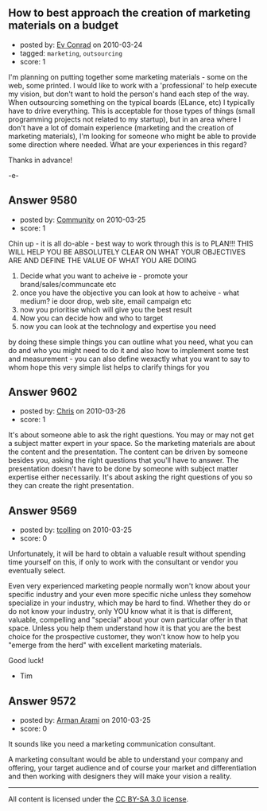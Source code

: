 ## How to best approach the creation of marketing materials on a budget

- posted by: [Ev Conrad](https://stackexchange.com/users/-1/2862-ev-conrad) on 2010-03-24
- tagged: `marketing`, `outsourcing`
- score: 1

I'm planning on putting together some marketing materials - some on the web, some printed.  I would like to work with a 'professional' to help execute my vision, but don't want to hold the person's hand each step of the way.  When outsourcing something on the typical boards (ELance, etc) I typically have to drive everything.  This is acceptable for those types of things (small programming projects not related to my startup), but in an area where I don't have a lot of domain experience (marketing and the creation of marketing materials), I'm looking for someone who might be able to provide some direction where needed.  What are your experiences in this regard?

Thanks in advance!

-e-


## Answer 9580

- posted by: [Community](https://stackexchange.com/users/-1/-1-community) on 2010-03-25
- score: 1

Chin up - it is all do-able - 
best way to work through this is to PLAN!!! THIS WILL HELP YOU BE ABSOLUTELY CLEAR ON WHAT YOUR OBJECTIVES ARE AND DEFINE THE VALUE OF WHAT YOU ARE DOING

 1. Decide what you want to acheive ie - promote your brand/sales/communcate etc
 2. once you have the objective you can look at how to acheive - what medium? ie door drop, web site, email campaign etc
 3. now you prioritise which will give you the best result
 4. Now you can decide how and who to target
 5. now you can look at the technology and expertise you need

by doing these simple things you can outline what you need, what you can do and who you might need to do it and also how to implement some test and measurement - you can also define wexactly what you want to say to whom
hope this very simple list helps to clarify things for you 


## Answer 9602

- posted by: [Chris](https://stackexchange.com/users/-1/412-chris) on 2010-03-26
- score: 1

It's about someone able to ask the right questions. You may or may not get a subject matter expert in your space. So the marketing materials are about the content and the presentation. The content can be driven by someone besides you, asking the right questions that you'll have to answer. The presentation doesn't have to be done by someone with subject matter expertise either necessarily. It's about asking the right questions of you so they can create the right presentation.


## Answer 9569

- posted by: [tcolling](https://stackexchange.com/users/-1/2813-tcolling) on 2010-03-25
- score: 0

Unfortunately, it will be hard to obtain a valuable result without spending time yourself on this, if only to work with the consultant or vendor you eventually select.  

Even very experienced marketing people normally won't know about your specific industry and your even more specific niche unless they somehow specialize in your industry, which may be hard to find.  Whether they do or do not know your industry, only YOU know what it is that is different, valuable, compelling and "special" about your own particular offer in that space.  Unless you help them understand how it is that you are the best choice for the prospective customer, they won't know how to help you "emerge from the herd" with excellent marketing materials.

Good luck!

- Tim 


## Answer 9572

- posted by: [Arman Arami](https://stackexchange.com/users/-1/425-arman-arami) on 2010-03-25
- score: 0

It sounds like you need a marketing communication consultant. 

A marketing consultant would be able to understand your company and offering, your target audience and of course your market and differentiation and then working with designers they will make your vision a reality.




---

All content is licensed under the [CC BY-SA 3.0 license](https://creativecommons.org/licenses/by-sa/3.0/).
